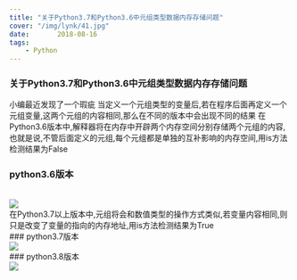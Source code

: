 ```yaml
---
title: "关于Python3.7和Python3.6中元组类型数据内存存储问题"
cover: "/img/lynk/41.jpg"
date:       2018-08-16
tags:
	- Python
---
```













### 关于Python3.7和Python3.6中元组类型数据内存存储问题
小编最近发现了一个瑕疵
当定义一个元组类型的变量后,若在程序后面再定义一个元组变量,这两个元组的内容相同,那么在不同的版本中会出现不同的结果
在Python3.6版本中,解释器将在内存中开辟两个内存空间分别存储两个元组的内容,也就是说,不管后面定义的元组,每个元组都是单独的互补影响的内存空间,用is方法检测结果为False
<br>
### python3.6版本
<br>
<div align="left">
    <img src="/img/posts/technology/20190806224625211tuple.png" >  
</div>
在Python3.7以上版本中,元组将会和数值类型的操作方式类似,若变量内容相同,则只是改变了变量的指向的内存地址,用is方法检测结果为True
<br>
### python3.7版本
<br>
<div align="left">
    <img src="/img/posts/technology/20190806224756626tuple.png" >  
</div>
### python3.8版本
<br>
<div align="left">
    <img src="/img/posts/technology/20190806224651517tuple.png" >  
</div>


